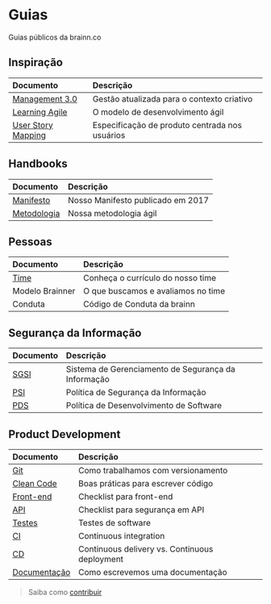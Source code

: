 # Guias

Guias públicos da brainn.co

## Inspiração

|Documento|Descrição|
|:--------|:--------|
|[Management 3.0](/content/management.md)|Gestão atualizada para o contexto criativo|
|[Learning Agile](/content/agile.md)|O modelo de desenvolvimento ágil|
|[User Story Mapping](/content/usm.md)|Especificação de produto centrada nos usuários|

## Handbooks

|Documento|Descrição|
|:--------|:--------|
|[Manifesto](/content/manifesto.md)|Nosso Manifesto publicado em 2017|
|[Metodologia](/content/metodologia.md)|Nossa metodologia ágil|

## Pessoas

|Documento|Descrição|
|:--------|:--------|
|[Time](/content/time.md)|Conheça o currículo do nosso time|
|Modelo Brainner|O que buscamos e avaliamos no time|
|Conduta|Código de Conduta da brainn|

## Segurança da Informação

|Documento|Descrição|
|:--------|:--------|
|[SGSI](content/sgsi.md)|Sistema de Gerenciamento de Segurança da Informação|
|[PSI](content/sgsi.md)|Política de Segurança da Informação|
|[PDS](content/pds.md)|Política de Desenvolvimento de Software|

## Product Development

|Documento|Descrição|
|:--------|:--------|
|[Git](/content/git.md)|Como trabalhamos com versionamento|
|[Clean Code](/content/codigo.md)|Boas práticas para escrever código|
|[Front-end](/content/front.md) |Checklist para front-end|
|[API](/content/api.md)|Checklist para segurança em API|
|[Testes](/content/testes.md)|Testes de software|
|[CI](/content/ci.md)|Continuous integration|
|[CD](/content/cd.md)|Continuous delivery vs. Continuous deployment|
|[Documentação](/content/doc.md)|Como escrevemos uma documentação|

> Saiba como [contribuir](/CONTRIB.md)
